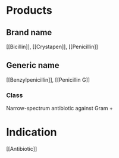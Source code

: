 # Products

## Brand name
[[Bicillin]], [[Crystapen]], [[Penicillin]]

## Generic name
[[Benzylpenicillin]], [[Penicillin G]]

### Class
Narrow-spectrum antibiotic against Gram +

# Indication
[[Antibiotic]]

